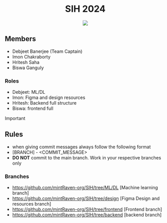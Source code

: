 <h1 align=center>SIH 2024</h1> 
<p align="center">
  <a href="https://github.com/mintRaven-org/SIH/issues"><img src="https://img.shields.io/github/issues/mintRaven-05/Geminux?colorA=363a4f&colorB=f5a97f&style=for-the-badge&logo=data:image/svg+xml;base64,PHN2ZyB4bWxucz0iaHR0cDovL3d3dy53My5vcmcvMjAwMC9zdmciIHZpZXdCb3g9IjAgMCAyNTYgMjU2Ij4KPHBhdGggZD0iTTIxNiwzMlYxOTJhOCw4LDAsMCwxLTgsOEg3MmExNiwxNiwwLDAsMC0xNiwxNkgxOTJhOCw4LDAsMCwxLDAsMTZINDhhOCw4LDAsMCwxLTgtOFY1NkEzMiwzMiwwLDAsMSw3MiwyNEgyMDhBOCw4LDAsMCwxLDIxNiwzMloiIHN0eWxlPSJmaWxsOiAjQ0FEM0Y1OyIvPgo8L3N2Zz4="></a>
</p>

## Members
- Debjeet Banerjee (Team Captain)
- Imon Chakraborty
- Hritesh Saha
- Biswa Ganguly

### Roles
- Debjeet: ML/DL
- Imon: Figma and design resources
- Hritesh: Backend full structure
- Biswa: frontend full


>[!IMPORTANT]
> ## Rules
> - when giving commit messages always follow the following format
> - [BRANCH] - <COMMIT_MESSAGE>
> - **DO NOT** commit to the main branch. Work in your respective branches only 

### Branches
- https://github.com/mintRaven-org/SIH/tree/ML/DL [Machine learning branch]
- https://github.com/mintRaven-org/SIH/tree/design [Figma Design and resources branch]
- https://github.com/mintRaven-org/SIH/tree/frontend [Frontend branch]
- https://github.com/mintRaven-org/SIH/tree/backend [backend branch]
